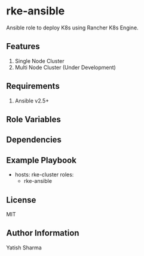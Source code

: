 # rke-ansible
Ansible role to deploy K8s using Rancher K8s Engine.

Features
--------

1. Single Node Cluster
2. Multi Node Cluster (Under Development)

Requirements
------------

1. Ansible v2.5+

Role Variables
--------------


Dependencies
------------


Example Playbook
----------------

- hosts: rke-cluster
  roles:
    - rke-ansible

License
-------

MIT

Author Information
------------------

Yatish Sharma
